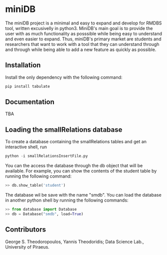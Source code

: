 # miniDB

The miniDB project is a minimal and easy to expand and develop for RMDBS tool, written excusivelly in python3. MiniDB's main goal is to provide the user with as much functionality as posssible while being easy to understand and even easier to expand. Thus, miniDB's primary market are students and researchers that want to work with a tool that they can understand through and through while being able to add a new feature as quickly as possible.

## Installation

Install the only dependency with the following command:
``` Python
pip install tabulate
```

## Documentation

TBA

## Loading the smallRelations database

To create a database containing the smallRelations tables and get an interactive shell, run 
``` Python
python -i smallRelationsInsertFile.py
```
You can the access the database through the db object that will be available. For example, you can show the contents of the student table by running the following command:
``` Python
>> db.show_table('student')
```
The database wil be save with the name "smdb". You can load the database in another python shell by running the following commands:
``` Python
>> from database import Database
>> db = Database("smdb", load=True)
```

## Contributors
George S. Theodoropoulos, Yannis Theodoridis; Data Science Lab., University of Piraeus.
